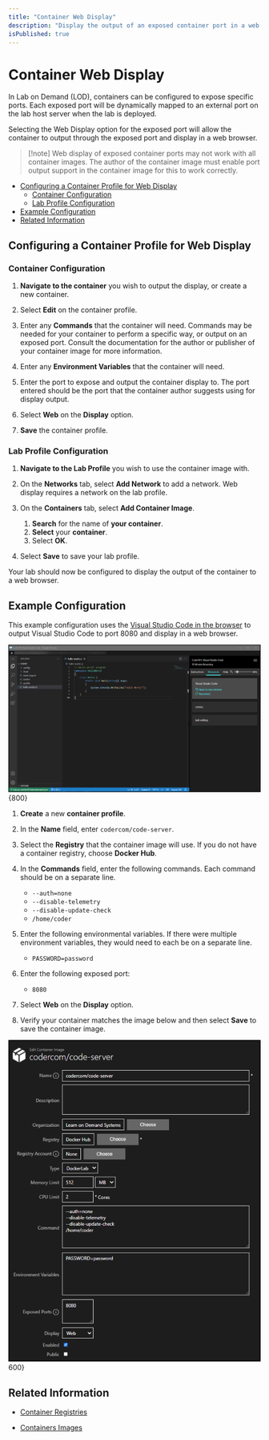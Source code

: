 ```yaml
---
title: "Container Web Display"
description: "Display the output of an exposed container port in a web browser."
isPublished: true
---
```


# Container Web Display 

In Lab on Demand (LOD), containers can be configured to expose specific ports. Each exposed port will be dynamically mapped to an external port on the lab host server when the lab is deployed. 

Selecting the Web Display option for the exposed port will allow the container to output through the exposed port and display in a web browser. 

>[!note] Web display of exposed container ports may not work with all container images. The author of the container image must enable port output support in the container image for this to work correctly. 

- [Configuring a Container Profile for Web Display](#configuring-a-container-profile-for-web-display)
    - [Container Configuration](#container-configuration)
    - [Lab Profile Configuration](#lab-profile-configuration)
- [Example Configuration](#example-configuration)
- [Related Information](#related-information)

## Configuring a Container Profile for Web Display 

### Container Configuration 

1. **Navigate to the container** you wish to output the display, or create a new container. 

1. Select **Edit** on the container profile. 

1. Enter any **Commands** that the container will need. Commands may be needed for your container to perform a specific way, or output on an exposed port. Consult the documentation for the author or publisher of your container image for more information. 

1. Enter any **Environment Variables** that the container will need. 

1. Enter the port to expose and output the container display to. The port entered should be the port that the container author suggests using for display output. 

1. Select **Web** on the **Display** option. 

1. **Save** the container profile. 

### Lab Profile Configuration 

1. **Navigate to the Lab Profile** you wish to use the container image with. 

1. On the **Networks** tab, select **Add Network** to add a network. Web display requires a network on the lab profile. 

1. On the **Containers** tab, select **Add Container Image**. 

    1. **Search** for the name of **your container**. 
    1. **Select** your **container**. 
    1. Select **OK**. 

1. Select **Save** to save your lab profile. 

Your lab should now be configured to display the output of the container to a web browser.

## Example Configuration

This example configuration uses the [Visual Studio Code in the browser](https://hub.docker.com/r/codercom/code-server) to output Visual Studio Code to port 8080 and display in a web browser.

![](images/vs-code-browser-hello-world.png){800}

1. **Create** a new **container profile**. 

1. In the **Name** field, enter `codercom/code-server`.

1. Select the **Registry** that the container image will use. If you do not have a container registry, choose **Docker Hub**.

1. In the **Commands** field, enter the following commands. Each command should be on a separate line. 

    - `--auth=none`
    - `--disable-telemetry`
    - `--disable-update-check`
    - `/home/coder`

1. Enter the following environmental variables. If there were multiple environment variables, they would need to each be on a separate line. 

    - `PASSWORD=password`

1. Enter the following exposed port: 

    - `8080`

1. Select **Web** on the **Display** option. 

1. Verify your container matches the image below and then select **Save** to save the container image. 

![](images/container-exposed-port-display.png)600}


## Related Information 

- [Container Registries](container-registries.md)

- [Containers Images](container-images.md)